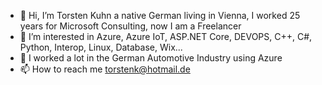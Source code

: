 - 👋 Hi, I’m Torsten Kuhn a native German living in Vienna, I worked 25 years for Microsoft Consulting, now I am a Freelancer
- 👀 I’m interested in Azure, Azure IoT, ASP.NET Core, DEVOPS, C++, C#, Python, Interop, Linux, Database, Wix... 
- 🌱 I worked a lot in the German Automotive Industry using Azure
- 📫 How to reach me torstenk@hotmail.de

<!---
torstenkuhn77/torstenkuhn77 is a ✨ special ✨ repository because its `README.md` (this file) appears on your GitHub profile.
You can click the Preview link to take a look at your changes.
--->
